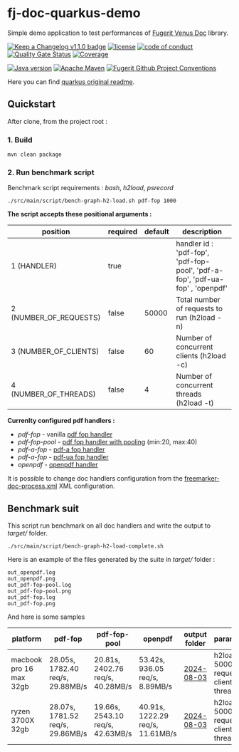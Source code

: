 # fj-doc-quarkus-demo

Simple demo application to test performances of [Fugerit Venus Doc](https://github.com/fugerit-org/fj-doc) library.

[![Keep a Changelog v1.1.0 badge](https://img.shields.io/badge/changelog-Keep%20a%20Changelog%20v1.1.0-%23E05735)](CHANGELOG.md)
[![license](https://img.shields.io/badge/License-MIT%20License-teal.svg)](https://opensource.org/license/mit)
[![code of conduct](https://img.shields.io/badge/conduct-Contributor%20Covenant-purple.svg)](https://github.com/fugerit-org/fj-doc-quarkus-demo/blob/main/CODE_OF_CONDUCT.md)
[![Quality Gate Status](https://sonarcloud.io/api/project_badges/measure?project=fugerit-org_fj-doc-quarkus-demo&metric=alert_status)](https://sonarcloud.io/summary/new_code?id=fugerit-org_fj-doc-quarkus-demo)
[![Coverage](https://sonarcloud.io/api/project_badges/measure?project=fugerit-org_fj-doc-quarkus-demo&metric=coverage)](https://sonarcloud.io/summary/new_code?id=fugerit-org_fj-doc-quarkus-demo)

[![Java version](https://img.shields.io/badge/JD-java%2021+-%23113366.svg?style=for-the-badge&logo=openjdk&logoColor=white)](https://universe.fugerit.org/src/docs/versions/java21.html)
[![Apache Maven](https://img.shields.io/badge/Apache%20Maven-3.9.0+-C71A36?style=for-the-badge&logo=Apache%20Maven&logoColor=white)](https://universe.fugerit.org/src/docs/versions/maven3_9.html)
[![Fugerit Github Project Conventions](https://img.shields.io/badge/Fugerit%20Org-Project%20Conventions-1A36C7?style=for-the-badge&logo=Onlinect%20Playground&logoColor=white)](https://universe.fugerit.org/src/docs/conventions/index.html)

Here you can find [quarkus original readme](README_QUARKUS.md).

## Quickstart

After clone, from the project root : 

### 1. Build

```shell
mvn clean package
```

### 2. Run benchmark script

Benchmark script requirements : *bash*, *h2load*, *psrecord*

```shell
./src/main/script/bench-graph-h2-load.sh pdf-fop 1000
```

**The script accepts these positional arguments :**

| position               | required | default | description                                                                   |
|------------------------|----------|---------|-------------------------------------------------------------------------------|
| 1 (HANDLER)            | true     |         | handler id : 'pdf-fop', 'pdf-fop-pool', 'pdf-a-fop', 'pdf-ua-fop' , 'openpdf' |
| 2 (NUMBER_OF_REQUESTS) | false    | 50000   | Total number of requests to run (h2load -n)                                   |
| 3 (NUMBER_OF_CLIENTS)  | false    | 60      | Number of concurrent clients (h2load -c)                                      |
| 4 (NUMBER_OF_THREADS)  | false    | 4       | Number of concurrent threads (h2load -t)                                      |

**Currenlty configured pdf handlers :**

- *pdf-fop* - vanilla [pdf fop handler](https://github.com/fugerit-org/fj-doc/tree/main/fj-doc-mod-fop)
- *pdf-fop-pool* - [pdf fop handler with pooling](https://github.com/fugerit-org/fj-doc/tree/main/fj-doc-mod-fop) (min:20, max:40)
- *pdf-a-fop* - [pdf-a fop handler](https://github.com/fugerit-org/fj-doc/tree/main/fj-doc-mod-fop)
- *pdf-a-fop* - [pdf-ua fop handler](https://github.com/fugerit-org/fj-doc/tree/main/fj-doc-mod-fop)
- *openpdf* - [openpdf handler](https://github.com/fugerit-org/fj-doc/tree/main/fj-doc-mod-openpdf-ext)

It is possible to change doc handlers configuration from the [freemarker-doc-process.xml](src/main/resources/fj-doc-demo-config/freemarker-doc-process.xml) XML configuration.

## Benchmark suit

This script run benchmark on all doc handlers and write the output to *target/* folder.

```shell
./src/main/script/bench-graph-h2-load-complete.sh
```

Here is an example of the files generated by the suite in *target/* folder : 

```
out_openpdf.log
out_openpdf.png
out_pdf-fop-pool.log
out_pdf-fop-pool.png
out_pdf-fop.log
out_pdf-fop.png
```

And here is some samples 

| platform                | pdf-fop                          | pdf-fop-pool                     | openpdf                          | output folder                                                              | parameters                                   |
|-------------------------|----------------------------------|----------------------------------|----------------------------------|----------------------------------------------------------------------------|----------------------------------------------|
| macbook pro 16 max 32gb | 28.05s, 1782.40 req/s, 29.88MB/s | 20.81s, 2402.76 req/s, 40.28MB/s | 53.42s, 936.05 req/s, 8.89MB/s   | [2024-08-03](src/test/resources/benchmark_out/2024-08-03/macpro_max_16_m1) | h2load, 50000 request, 60 clients, 4 threads |
| ryzen 3700X 32gb        | 28.07s, 1781.52 req/s, 29.86MB/s | 19.66s, 2543.10 req/s, 42.63MB/s | 40.91s, 1222.29 req/s, 11.61MB/s | [2024-08-03](src/test/resources/benchmark_out/2024-08-03/ryzen_3700X)      | h2load, 50000 request, 60 clients, 4 threads |

